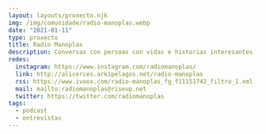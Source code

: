 ```yaml
---
layout: layouts/proxecto.njk
img: /img/comunidade/radio-manoplas.webp
date: "2021-01-11"
type: proxecto
title: Radio Manoplas
description: Conversas con persoas con vidas e historias interesantes ;)
redes:
  instagram: https://www.instagram.com/radiomanoplas/
  link: http://alicerces.arkipelagos.net/radio-manoplas
  rss: https://www.ivoox.com/radio-manoplas_fg_f11151742_filtro_1.xml
  mail: mailto:radiomanoplas@riseup.net
  twitter: https://twitter.com/radiomanoplas
tags:
  - podcast
  - entrevistas
---
```

